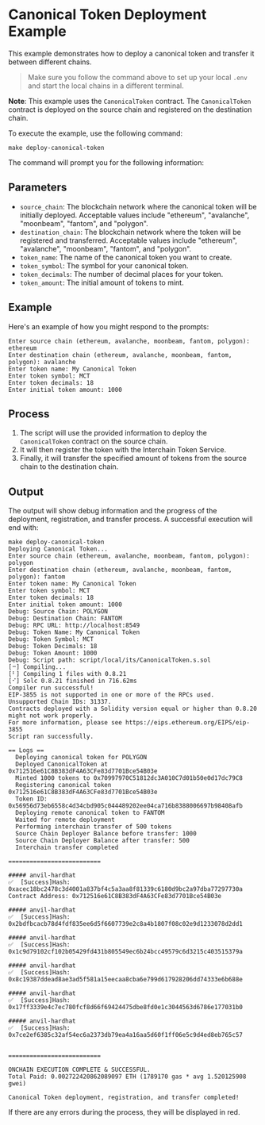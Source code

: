 # Canonical Token Deployment Example

This example demonstrates how to deploy a canonical token and transfer it between different chains.

> Make sure you follow the command above to set up your local `.env` and start the local chains in a different terminal.

**Note**: This example uses the `CanonicalToken` contract. The `CanonicalToken` contract is deployed on the source chain and registered on the destination chain.

To execute the example, use the following command:

```
make deploy-canonical-token
```

The command will prompt you for the following information:

## Parameters

- `source_chain`: The blockchain network where the canonical token will be initially deployed. Acceptable values include "ethereum", "avalanche", "moonbeam", "fantom", and "polygon".
- `destination_chain`: The blockchain network where the token will be registered and transferred. Acceptable values include "ethereum", "avalanche", "moonbeam", "fantom", and "polygon".
- `token_name`: The name of the canonical token you want to create.
- `token_symbol`: The symbol for your canonical token.
- `token_decimals`: The number of decimal places for your token.
- `token_amount`: The initial amount of tokens to mint.

## Example

Here's an example of how you might respond to the prompts:

```
Enter source chain (ethereum, avalanche, moonbeam, fantom, polygon): ethereum
Enter destination chain (ethereum, avalanche, moonbeam, fantom, polygon): avalanche
Enter token name: My Canonical Token
Enter token symbol: MCT
Enter token decimals: 18
Enter initial token amount: 1000
```

## Process

1. The script will use the provided information to deploy the `CanonicalToken` contract on the source chain.
2. It will then register the token with the Interchain Token Service.
3. Finally, it will transfer the specified amount of tokens from the source chain to the destination chain.

## Output

The output will show debug information and the progress of the deployment, registration, and transfer process. A successful execution will end with:

```
make deploy-canonical-token
Deploying Canonical Token...
Enter source chain (ethereum, avalanche, moonbeam, fantom, polygon): polygon
Enter destination chain (ethereum, avalanche, moonbeam, fantom, polygon): fantom
Enter token name: My Canonical Token
Enter token symbol: MCT
Enter token decimals: 18
Enter initial token amount: 1000
Debug: Source Chain: POLYGON
Debug: Destination Chain: FANTOM
Debug: RPC URL: http://localhost:8549
Debug: Token Name: My Canonical Token
Debug: Token Symbol: MCT
Debug: Token Decimals: 18
Debug: Token Amount: 1000
Debug: Script path: script/local/its/CanonicalToken.s.sol
[⠒] Compiling...
[⠃] Compiling 1 files with 0.8.21
[⠊] Solc 0.8.21 finished in 716.62ms
Compiler run successful!
EIP-3855 is not supported in one or more of the RPCs used.
Unsupported Chain IDs: 31337.
Contracts deployed with a Solidity version equal or higher than 0.8.20 might not work properly.
For more information, please see https://eips.ethereum.org/EIPS/eip-3855
Script ran successfully.

== Logs ==
  Deploying canonical token for POLYGON
  Deployed CanonicalToken at 0x712516e61C8B383dF4A63CFe83d7701Bce54B03e
  Minted 1000 tokens to 0x70997970C51812dc3A010C7d01b50e0d17dc79C8
  Registering canonical token 0x712516e61C8B383dF4A63CFe83d7701Bce54B03e
  Token ID: 0x56956d73eb6558c4d34cbd905c044489202ee04ca716b8388006697b98408afb
  Deploying remote canonical token to FANTOM
  Waited for remote deployment
  Performing interchain transfer of 500 tokens
  Source Chain Deployer Balance before transfer: 1000
  Source Chain Deployer Balance after transfer: 500
  Interchain transfer completed

==========================

##### anvil-hardhat
✅  [Success]Hash: 0xacec18bc2478c3d4001a837bf4c5a3aa8f81339c6180d9bc2a97dba77297730a
Contract Address: 0x712516e61C8B383dF4A63CFe83d7701Bce54B03e

##### anvil-hardhat
✅  [Success]Hash: 0x2bdfbcacb78d4fdf835ee6d5f6607739e2c8a4b1807f08c02e9d1233078d2dd1

##### anvil-hardhat
✅  [Success]Hash: 0x1c9d79102cf102b05429fd431b805549ec6b24bcc49579c6d3215c403515379a

##### anvil-hardhat
✅  [Success]Hash: 0x8c19387ddead8ae3ad5f581a15eecaa8cba6e799d617928206dd74333e6b688e

##### anvil-hardhat
✅  [Success]Hash: 0x17ff3339e4c7ec780fcf8d66f69424475dbe8fd0e1c3044563d6786e177031b0

##### anvil-hardhat
✅  [Success]Hash: 0x7ce2ef6385c32af54ec6a2373db79ea4a16aa5d60f1ff06e5c9d4ed8eb765c57


==========================

ONCHAIN EXECUTION COMPLETE & SUCCESSFUL.
Total Paid: 0.002722420862089097 ETH (1789170 gas * avg 1.520125908 gwei)

Canonical Token deployment, registration, and transfer completed!
```

If there are any errors during the process, they will be displayed in red.
